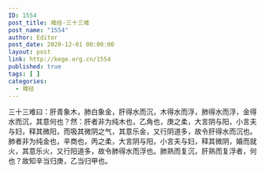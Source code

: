 ```yaml
---
ID: 1554
post_title: 难经·三十三难
post_name: "1554"
author: Editor
post_date: 2020-12-01 00:00:00
layout: post
link: http://kege.org.cn/1554
published: true
tags: [ ]
categories:
  - 难经
---
```

&#x4E09;&#x5341;&#x4E09;&#x96BE;&#x66F0;&#xFF1A;&#x809D;&#x9752;&#x8C61;&#x6728;&#xFF0C;&#x80BA;&#x767D;&#x8C61;&#x91D1;&#xFF0C;&#x809D;&#x5F97;&#x6C34;&#x800C;&#x6C89;&#xFF0C;&#x6728;&#x5F97;&#x6C34;&#x800C;&#x6D6E;&#xFF0C;&#x80BA;&#x5F97;&#x6C34;&#x800C;&#x6D6E;&#xFF0C;&#x91D1;&#x5F97;&#x6C34;&#x800C;&#x6C89;&#xFF0C;&#x5176;&#x610F;&#x4F55;&#x4E5F;&#xFF1F;&#x7136;&#xFF1A;&#x809D;&#x8005;&#x975E;&#x4E3A;&#x7EAF;&#x6728;&#x4E5F;&#xFF0C;&#x4E59;&#x89D2;&#x4E5F;&#xFF0C;&#x5E9A;&#x4E4B;&#x67D4;&#xFF0C;&#x5927;&#x8A00;&#x9634;&#x4E0E;&#x9633;&#xFF0C;&#x5C0F;&#x8A00;&#x592B;&#x4E0E;&#x5987;&#xFF0C;&#x91CA;&#x5176;&#x5FAE;&#x9633;&#xFF0C;&#x800C;&#x5438;&#x5176;&#x5FAE;&#x9634;&#x4E4B;&#x6C14;&#xFF0C;&#x5176;&#x610F;&#x4E50;&#x91D1;&#xFF0C;&#x53C8;&#x884C;&#x9634;&#x9053;&#x591A;&#xFF0C;&#x6545;&#x4EE4;&#x809D;&#x5F97;&#x6C34;&#x800C;&#x6C89;&#x4E5F;&#x3002;&#x80BA;&#x8005;&#x975E;&#x4E3A;&#x7EAF;&#x91D1;&#x4E5F;&#xFF0C;&#x8F9B;&#x5546;&#x4E5F;&#xFF0C;&#x4E19;&#x4E4B;&#x67D4;&#xFF0C;&#x5927;&#x8A00;&#x9634;&#x4E0E;&#x9633;&#xFF0C;&#x5C0F;&#x8A00;&#x592B;&#x4E0E;&#x5987;&#xFF0C;&#x91CA;&#x5176;&#x5FAE;&#x9634;&#xFF0C;&#x5A5A;&#x800C;&#x5C31;&#x706B;&#xFF0C;&#x5176;&#x610F;&#x4E50;&#x706B;&#xFF0C;&#x53C8;&#x884C;&#x9633;&#x9053;&#x591A;&#xFF0C;&#x6545;&#x4EE4;&#x80BA;&#x5F97;&#x6C34;&#x800C;&#x6D6E;&#x4E5F;&#x3002;&#x80BA;&#x719F;&#x800C;&#x590D;&#x6C89;&#xFF0C;&#x809D;&#x719F;&#x800C;&#x590D;&#x6D6E;&#x8005;&#xFF0C;&#x4F55;&#x4E5F;&#xFF1F;&#x6545;&#x77E5;&#x8F9B;&#x5F53;&#x5F52;&#x5E9A;&#xFF0C;&#x4E59;&#x5F53;&#x5F52;&#x7532;&#x4E5F;&#x3002;